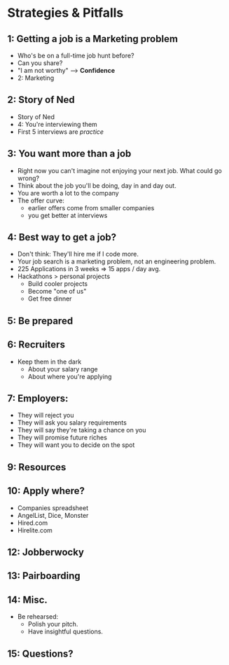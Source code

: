 # Strategies & Pitfalls

## 1: Getting a job is a Marketing problem
* Who's be on a full-time job hunt before?
* Can you share?
* "I am not worthy" --> **Confidence**
* 2: Marketing

## 2: Story of Ned
* Story of Ned
* 4: You're interviewing them
* First 5 interviews are *practice*

## 3: You want more than a job
* Right now you can't imagine not enjoying your next job. What could go wrong?
* Think about the job you'll be doing, day in and day out.
* You are worth a lot to the company
* The offer curve:
  * earlier offers come from smaller companies
  * you get better at interviews

## 4: Best way to get a job?
* Don't think: They'll hire me if I code more.
* Your job search is a marketing problem, not an engineering problem.
* 225 Applications in 3 weeks => 15 apps / day avg.
* Hackathons > personal projects
  * Build cooler projects
  * Become "one of us"
  * Get free dinner

## 5: Be prepared

## 6: Recruiters
* Keep them in the dark
  * About your salary range
  * About where you're applying

## 7: Employers:
* They will reject you
* They will ask you salary requirements
* They will say they're taking a chance on you
* They will promise future riches
* They will want you to decide on the spot

## 9: Resources

## 10: Apply where?
* Companies spreadsheet
* AngelList, Dice, Monster
* Hired.com
* Hirelite.com

## 12: Jobberwocky

## 13: Pairboarding

## 14: Misc.
* Be rehearsed:
  * Polish your pitch.
  * Have insightful questions.

## 15: Questions?
